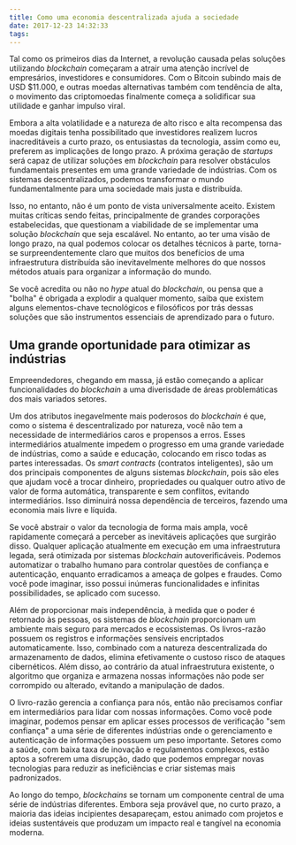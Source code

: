 ```yaml
---
title: Como uma economia descentralizada ajuda a sociedade
date: 2017-12-23 14:32:33
tags:
---
```



Tal como os primeiros dias da Internet, a revolução causada pelas soluções utilizando *blockchain* começaram a atrair uma atenção incrível de empresários, investidores e consumidores. Com o Bitcoin subindo mais de USD $11.000, e outras moedas alternativas também com tendência de alta, o movimento das criptomoedas finalmente começa a solidificar sua utilidade e ganhar impulso viral.

Embora a alta volatilidade e a natureza de alto risco e alta recompensa das moedas digitais tenha possibilitado que investidores realizem lucros inacreditáveis a curto prazo, os entusiastas da tecnologia, assim como eu, preferem as implicações de longo prazo. A próxima geração de *startups* será capaz de utilizar soluções em *blockchain* para resolver obstáculos fundamentais presentes em uma grande variedade de indústrias. Com os sistemas descentralizados, podemos transformar o mundo fundamentalmente para uma sociedade mais justa e distribuída.

Isso, no entanto, não é um ponto de vista universalmente aceito. Existem muitas críticas sendo feitas, principalmente de grandes corporações estabelecidas, que questionam a viabilidade de se implementar uma solução *blockchain* que seja escalável. No entanto, ao ter uma visão de longo prazo, na qual podemos colocar os detalhes técnicos à parte, torna-se surpreendentemente claro que muitos dos benefícios de uma infraestrutura distribuída são inevitavelmente melhores do que nossos métodos atuais para organizar a informação do mundo.

Se você acredita ou não no *hype* atual do *blockchain*, ou pensa que a "bolha" é obrigada a explodir a qualquer momento, saiba que existem alguns elementos-chave tecnológicos e filosóficos por trás dessas soluções que são instrumentos essenciais de aprendizado para o futuro.

## Uma grande oportunidade para otimizar as indústrias

Empreendedores, chegando em massa, já estão começando a aplicar funcionalidades do *blockchain* a uma diverisdade de áreas problemáticas dos mais variados setores.

Um dos atributos inegavelmente mais poderosos do *blockchain* é que, como o sistema é descentralizado por natureza, você não tem a necessidade de intermediários caros e propensos a erros. Esses intermediários atualmente impedem o progresso em uma grande variedade de indústrias, como a saúde e educação, colocando em risco todas as partes interessadas. Os *smart contracts* (contratos inteligentes), são um dos principais componentes de alguns sistemas *blockchain*, pois são eles que ajudam você a trocar dinheiro, propriedades ou qualquer outro ativo de valor de forma automática, transparente e sem conflitos, evitando intermediários. Isso diminuirá nossa dependência de terceiros, fazendo uma economia mais livre e líquida.

Se você abstrair o valor da tecnologia de forma mais ampla, você rapidamente começará a perceber as inevitáveis aplicações que surgirão disso. Qualquer aplicação atualmente em execução em uma infraestrutura legada, será otimizada por sistemas *blockchain* autoverificáveis. Podemos automatizar o trabalho humano para controlar questões de confiança e autenticação, enquanto erradicamos a ameaça de golpes e fraudes. Como você pode imaginar, isso possui inúmeras funcionalidades e infinitas possibilidades, se aplicado com sucesso.

Além de proporcionar mais independência, à medida que o poder é retornado às pessoas, os sistemas de *blockchain* proporcionam um ambiente mais seguro para mercados e ecossistemas. Os livros-razão possuem os registros e informações sensíveis encriptados automaticamente. Isso, combinado com a natureza descentralizada do armazenamento de dados, elimina efetivamente o custoso risco de ataques cibernéticos. Além disso, ao contrário da atual infraestrutura existente, o algoritmo que organiza e armazena nossas informações não pode ser corrompido ou alterado, evitando a manipulação de dados.

O livro-razão gerencia a confiança para nós, então não precisamos confiar em intermediários para lidar com nossas informações. Como você pode imaginar, podemos pensar em aplicar esses processos de verificação "sem confiança" a uma série de diferentes indústrias onde o gerenciamento e autenticação de informações possuem um peso importante. Setores como a saúde, com baixa taxa de inovação e regulamentos complexos, estão aptos a sofrerem uma disrupção, dado que podemos empregar novas tecnologias para reduzir as ineficiências e criar sistemas mais padronizados.

Ao longo do tempo, *blockchains* se tornam um componente central de uma série de indústrias diferentes. Embora seja provável que, no curto prazo, a maioria das ideias incipientes desapareçam, estou animado com projetos e ideias sustentáveis ​​que produzam um impacto real e tangível na economia moderna.
